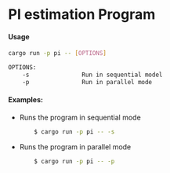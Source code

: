 # PI estimation Program

#### Usage
```bash
cargo run -p pi -- [OPTIONS] 

OPTIONS:
    -s               Run in sequential model                                   
    -p               Run in parallel mode
```
#### Examples:
- Runs the program in sequential mode
    ```bash
        $ cargo run -p pi -- -s
    ```
- Runs the program in parallel mode
    ```bash
        $ cargo run -p pi -- -p
    ```
